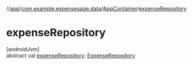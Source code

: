 //[app](../../../index.md)/[com.example.expensesage.data](../index.md)/[AppContainer](index.md)/[expenseRepository](expense-repository.md)

# expenseRepository

[androidJvm]\
abstract val [expenseRepository](expense-repository.md): [ExpenseRepository](../../com.example.expensesage.data.expenses/-expense-repository/index.md)
